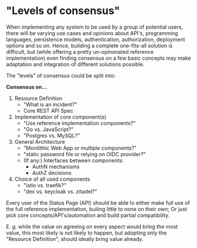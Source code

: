 # "Levels of consensus"

When implementing any system to be used by a group of potential users, there will be varying use cases and opinions about API's, programming languages, persistence models, authentication, authorization, deployment options and so on.
Hence, building a complete one-fits-all solution is difficult, but (while offering a pretty un-opinonated reference implementation) even finding consensus on a few basic concepts may make adaptation and integration of different solutions possible.

The "levels" of consensus could be split into:

**Consensus on...**

1. Resource Definition
    - "What is an incident?"
    - Core REST API Spec
1. Implementation of core component(s)
    - "Use reference implementation components?"
    - "Go vs. JavaScript?"
    - "Postgres vs. MySQL?"
1. General Architecture
    - "Monilithic Web App or multiple components?"
    - "static password file or relying on OIDC provider?"
    - (If any:) Interfaces between components:
        - AuthN mechanisms
        - AuthZ decisions
1. Choice of all used components
    - "istio vs. traefik?"
    - "dex vs. keycloak vs. zitadel?"

Every user of the Status Page (API) should be able to either make full use of the full reference implementation, builing little to none on their own; Or just pick core concepts/API's/automation and build partial compatibility.

E. g. while the value on agreeing on every aspect would bring the most value, this most likely is not likely to happen, but adopting only the "Resource Definition", should ideally bring value already.
